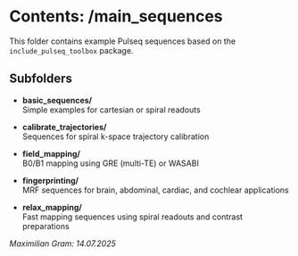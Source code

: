 # Contents: /main_sequences

This folder contains example Pulseq sequences based on the `include_pulseq_toolbox` package.

## Subfolders

- **basic_sequences/**  
  Simple examples for cartesian or spiral readouts

- **calibrate_trajectories/**  
  Sequences for spiral k-space trajectory calibration

- **field_mapping/**  
  B0/B1 mapping using GRE (multi-TE) or WASABI

- **fingerprinting/**  
  MRF sequences for brain, abdominal, cardiac, and cochlear applications

- **relax_mapping/**  
  Fast mapping sequences using spiral readouts and contrast preparations

_Maximilian Gram: 14.07.2025_